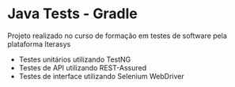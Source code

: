 # Java Tests - Gradle

Projeto realizado no curso de formação em testes de software pela plataforma Iterasys

* Testes unitários utilizando TestNG
* Testes de API utilizando REST-Assured
* Testes de interface utilizando Selenium WebDriver
